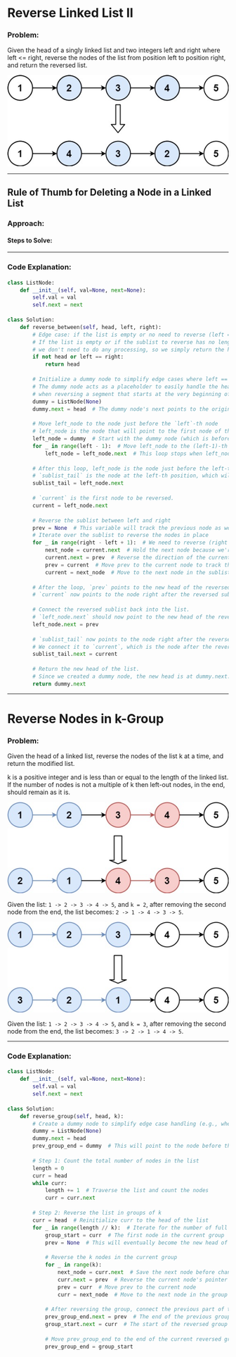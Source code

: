 # Reverse Linked List II

### **Problem:**
Given the head of a singly linked list and two integers left and right where left <= right, reverse the nodes of the list from position left to position right, and return the reversed list.

![remove_nth_node_from_end.jpg](../static/images/reverse_linked_list_II.jpg)

---

## Rule of Thumb for Deleting a Node in a Linked List

### **Approach:**

#### **Steps to Solve:**

---

### **Code Explanation**:

```python
class ListNode:
    def __init__(self, val=None, next=None):
        self.val = val
        self.next = next

class Solution:
    def reverse_between(self, head, left, right):
        # Edge case: if the list is empty or no need to reverse (left == right)
        # If the list is empty or if the sublist to reverse has no length (left == right), 
        # we don't need to do any processing, so we simply return the head as it is.
        if not head or left == right:
            return head
        
        # Initialize a dummy node to simplify edge cases where left == 1
        # The dummy node acts as a placeholder to easily handle the head of the list
        # when reversing a segment that starts at the very beginning of the list.
        dummy = ListNode(None)
        dummy.next = head  # The dummy node's next points to the original head.
        
        # Move left_node to the node just before the `left`-th node
        # left_node is the node that will point to the first node of the reversed sublist.
        left_node = dummy  # Start with the dummy node (which is before the head).
        for _ in range(left - 1):  # Move left_node to the (left-1)-th node.
            left_node = left_node.next  # This loop stops when left_node points to the node before the left-th node.

        # After this loop, left_node is the node just before the left-th node in the original list.
        # `sublist_tail` is the node at the left-th position, which will eventually point to the node after the reversed sublist.
        sublist_tail = left_node.next
        
        # `current` is the first node to be reversed.
        current = left_node.next
        
        # Reverse the sublist between left and right
        prev = None  # This variable will track the previous node as we reverse the sublist.
        # Iterate over the sublist to reverse the nodes in place
        for _ in range(right - left + 1):  # We need to reverse (right - left + 1) nodes.
            next_node = current.next  # Hold the next node because we're going to change current.next.
            current.next = prev  # Reverse the direction of the current node by pointing it to the previous node.
            prev = current  # Move prev to the current node to track the reversed portion.
            current = next_node  # Move to the next node in the sublist.
        
        # After the loop, `prev` points to the new head of the reversed sublist.
        # `current` now points to the node right after the reversed sublist, which might be None if we reversed till the end.
        
        # Connect the reversed sublist back into the list.
        # `left_node.next` should now point to the new head of the reversed sublist, which is `prev`.
        left_node.next = prev
        
        # `sublist_tail` now points to the node right after the reversed sublist.
        # We connect it to `current`, which is the node after the reversed sublist.
        sublist_tail.next = current
        
        # Return the new head of the list. 
        # Since we created a dummy node, the new head is at dummy.next.
        return dummy.next
```

---

#  Reverse Nodes in k-Group

### **Problem:**
Given the head of a linked list, reverse the nodes of the list k at a time, and return the modified list.

k is a positive integer and is less than or equal to the length of the linked list. If the number of nodes is not a multiple of k then left-out nodes, in the end, should remain as it is.

![remove_nth_node_from_end.jpg](../static/images/reverse_k_group1.jpg)

Given the list: `1 -> 2 -> 3 -> 4 -> 5`, and `k = 2`, after removing the second node from the end, the list becomes: `2 -> 1 -> 4 -> 3 -> 5`.

![remove_nth_node_from_end.jpg](../static/images/reverse_k_group2.jpg)

Given the list: `1 -> 2 -> 3 -> 4 -> 5`, and `k = 3`, after removing the second node from the end, the list becomes: `3 -> 2 -> 1 -> 4 -> 5`.

---

### **Code Explanation**:

```python
class ListNode:
    def __init__(self, val=None, next=None):
        self.val = val
        self.next = next

class Solution:
    def reverse_group(self, head, k):
        # Create a dummy node to simplify edge case handling (e.g., when head is modified)
        dummy = ListNode(None)
        dummy.next = head
        prev_group_end = dummy  # This will point to the node before the start of the current group
        
        # Step 1: Count the total number of nodes in the list
        length = 0
        curr = head
        while curr:
            length += 1  # Traverse the list and count the nodes
            curr = curr.next

        # Step 2: Reverse the list in groups of k
        curr = head  # Reinitialize curr to the head of the list
        for _ in range(length // k):  # Iterate for the number of full groups of k nodes
            group_start = curr  # The first node in the current group
            prev = None  # This will eventually become the new head of the reversed group
            
            # Reverse the k nodes in the current group
            for _ in range(k):
                next_node = curr.next  # Save the next node before changing pointers
                curr.next = prev  # Reverse the current node's pointer
                prev = curr  # Move prev to the current node
                curr = next_node  # Move to the next node in the group
            
            # After reversing the group, connect the previous part of the list
            prev_group_end.next = prev  # The end of the previous group should point to the new head of the    reversed group
            group_start.next = curr  # The start of the reversed group should point to the next part of the list (or None)
            
            # Move prev_group_end to the end of the current reversed group
            prev_group_end = group_start
```